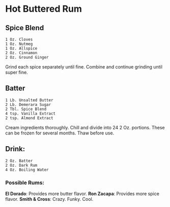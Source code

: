 # Hot Buttered Rum

## Spice Blend
    1 Oz. Cloves
    1 Oz. Nutmeg
    1 Oz. Allspice
    2 Oz. Cinnamon
    2 Oz. Ground Ginger

Grind each spice separately until fine.  Combine and continue grinding until super fine.

## Batter
    1 Lb. Unsalted Butter
    2 Lb. Demerara Sugar
    2 Tbl. Spice Blend
    4 tsp. Vanilla Extract
    2 tsp. Almond Extract

Cream ingredients thoroughly. Chill and divide into 24 2 Oz. portions. These can be frozen for several months. Thaw before use.

## Drink:
    2 Oz. Batter
    2 Oz. Dark Rum
    4 Oz. Boiling Water

### Possible Rums:
**El Dorado**: Provides more butter flavor.
**Ron Zacapa**: Provides more spice flavor.
**Smith & Cross**: Crazy. Funky. Cool.

